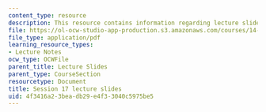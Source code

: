 ```yaml
---
content_type: resource
description: This resource contains information regarding lecture slide 17.
file: https://ol-ocw-studio-app-production.s3.amazonaws.com/courses/14-581-international-economics-i-spring-2013/4f3416a23beadb29e4f33040c5975be5_MIT14_581S13_Lecslides17.pdf
file_type: application/pdf
learning_resource_types:
- Lecture Notes
ocw_type: OCWFile
parent_title: Lecture Slides
parent_type: CourseSection
resourcetype: Document
title: Session 17 lecture slides
uid: 4f3416a2-3bea-db29-e4f3-3040c5975be5
---
```

